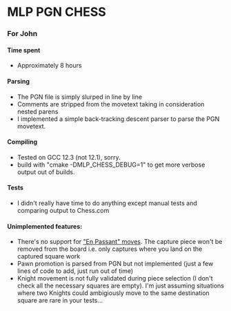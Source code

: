 

# MLP PGN CHESS
### For John

#### Time spent
* Approximately 8 hours

#### Parsing

* The PGN file is simply slurped in line by line
* Comments are stripped from the movetext taking in consideration nested parens
* I implemented a simple back-tracking descent parser to parse the PGN movetext.

#### Compiling
* Tested on GCC 12.3 (not 12.1), sorry.
* build with "cmake -DMLP_CHESS_DEBUG=1" to get more verbose output out of builds.

#### Tests
* I didn't really have time to do anything except manual tests and comparing output to Chess.com

#### Unimplemented features:
* There's no support for ["En Passant" moves](https://www.chess.com/terms/en-passant). The capture piece won't be removed from the board i.e. only captures where you land on the captured square work
* Pawn promotion is parsed from PGN but not implemented (just a few lines of code to add, just run out of time)
* Knight movement is not fully validated during piece selection (I don't check all the necessary squares are empty). I'm just assuming situations where two Knights could ambigiously move to the same destination square are rare in your tests...
